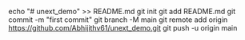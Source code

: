 echo "# unext_demo" >> README.md
git init
git add README.md
git commit -m "first commit"
git branch -M main
git remote add origin https://github.com/Abhijithv61/unext_demo.git
git push -u origin main
